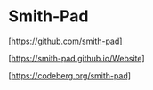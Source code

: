 # Smith-Pad 


[https://github.com/smith-pad]

[https://smith-pad.github.io/Website]

[https://codeberg.org/smith-pad]
